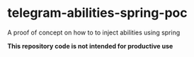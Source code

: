 # telegram-abilities-spring-poc
A proof of concept on how to to inject abilities using spring

**This repository code is not intended for productive use**
